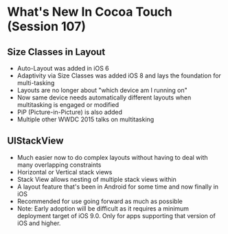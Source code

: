 # What's New In Cocoa Touch (Session 107)

## Size Classes in Layout
* Auto-Layout was added in iOS 6
* Adaptivity via Size Classes was added iOS 8 and lays the foundation for multi-tasking
* Layouts are no longer about "which device am I running on" 
* Now same device needs automatically different layouts when multitasking is engaged or modified
* PiP (Picture-in-Picture) is also added
* Multiple other WWDC 2015 talks on multitasking

## UIStackView
* Much easier now to do complex layouts without having to deal with many overlapping constraints
* Horizontal or Vertical stack views
* Stack View allows nesting of multiple stack views within
* A layout feature that's been in Android for some time and now finally in iOS
* Recommended for use going forward as much as possible
* Note: Early adoption will be difficult as it requires a minimum deployment target of iOS 9.0. Only for apps supporting that version of iOS and higher.

